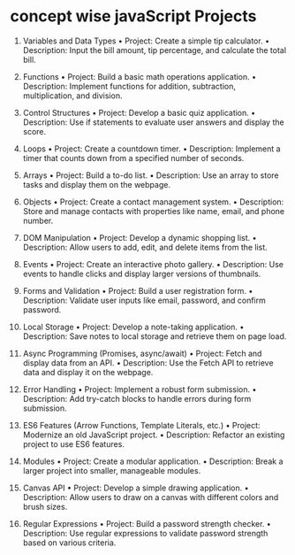 # concept wise javaScript Projects    


1. Variables and Data Types
    • Project: Create a simple tip calculator.
    • Description: Input the bill amount, tip percentage, and calculate the total bill.

2. Functions
    • Project: Build a basic math operations application.
    • Description: Implement functions for addition, subtraction, multiplication, and division.

3. Control Structures
    • Project: Develop a basic quiz application.
    • Description: Use if statements to evaluate user answers and display the score.

  
4. Loops
    • Project: Create a countdown timer.
    • Description: Implement a timer that counts down from a specified number of seconds.

5. Arrays
    • Project: Build a to-do list.
    • Description: Use an array to store tasks and display them on the webpage.


6. Objects
    • Project: Create a contact management system.
    • Description: Store and manage contacts with properties like name, email, and phone number.

7. DOM Manipulation
    • Project: Develop a dynamic shopping list.
    • Description: Allow users to add, edit, and delete items from the list.

8. Events
    • Project: Create an interactive photo gallery.
    • Description: Use events to handle clicks and display larger versions of thumbnails.


9. Forms and Validation
    • Project: Build a user registration form.
    • Description: Validate user inputs like email, password, and confirm password.

10. Local Storage
    • Project: Develop a note-taking application.
    • Description: Save notes to local storage and retrieve them on page load.

11. Async Programming (Promises, async/await)
    • Project: Fetch and display data from an API.
    • Description: Use the Fetch API to retrieve data and display it on the webpage.

12. Error Handling
    • Project: Implement a robust form submission.
    • Description: Add try-catch blocks to handle errors during form submission.

13. ES6 Features (Arrow Functions, Template Literals, etc.)
    • Project: Modernize an old JavaScript project.
    • Description: Refactor an existing project to use ES6 features.

 14. Modules
    • Project: Create a modular application.
    • Description: Break a larger project into smaller, manageable modules.   

15. Canvas API
    • Project: Develop a simple drawing application.
    • Description: Allow users to draw on a canvas with different colors and brush sizes.


16. Regular Expressions
    • Project: Build a password strength checker.
    • Description: Use regular expressions to validate password strength based on various criteria.
